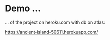 # Demo ...

... of the project on heroku.com with db on atlas:

https://ancient-island-50611.herokuapp.com/